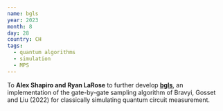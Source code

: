 ```yaml
---
name: bgls
year: 2023
month: 8
day: 28
country: CH
tags:
  - quantum algorithms
  - simulation
  - MPS
---
```

To **Alex Shapiro and Ryan LaRose** to further develop **[bgls](https://github.com/asciineuron/bgls)**, an implementation of the gate-by-gate sampling algorithm of Bravyi, Gosset and Liu (2022) for classically simulating quantum circuit measurement.
